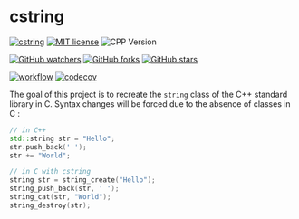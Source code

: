 # cstring

[![cstring](https://img.shields.io/badge/cstring-v0.1-blue.svg)](https://github.com/martin-olivier/cstring/releases/tag/v0.1)
[![MIT license](https://img.shields.io/badge/License-MIT-orange.svg)](https://github.com/martin-olivier/cstring/blob/main/LICENSE)
![CPP Version](https://img.shields.io/badge/Language-C-darkgreen.svg)

[![GitHub watchers](https://img.shields.io/github/watchers/martin-olivier/cstring?style=social)](https://github.com/martin-olivier/cstring/watchers/)
[![GitHub forks](https://img.shields.io/github/forks/martin-olivier/cstring?style=social)](https://github.com/martin-olivier/cstring/network/members/)
[![GitHub stars](https://img.shields.io/github/stars/martin-olivier/cstring?style=social)](https://github.com/martin-olivier/cstring/stargazers/)

[![workflow](https://github.com/martin-olivier/cstring/actions/workflows/unit_tests.yml/badge.svg)](https://github.com/martin-olivier/cstring/actions/workflows/unit_tests.yml)
[![codecov](https://codecov.io/gh/martin-olivier/cstring/branch/main/graph/badge.svg?token=4V6A9B7PII)](https://codecov.io/gh/martin-olivier/cstring)

The goal of this project is to recreate the `string` class of the C++ standard library in C. Syntax changes will be forced due to the absence of classes in C :
```c++
// in C++
std::string str = "Hello";
str.push_back(' ');
str += "World";

// in C with cstring
string str = string_create("Hello");
string_push_back(str, ' ');
string_cat(str, "World");
string_destroy(str);
```
